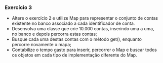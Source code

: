 ### Exercício 3
- Altere o exercício 2 e utilize Map para representar o conjunto de contas existente no banco associado a
cada identificador de conta.
- Desenvolva uma classe que crie 10.000 contas, inserindo uma a uma, no banco e depois percorra estas contas; 
- Busque cada uma destas contas com o método get(), enquanto percorre novamente o mapa; 
- Contabilize o tempo gasto para inserir, percorrer o Map e buscar todos os objetos em cada tipo de implementação diferente do Map.